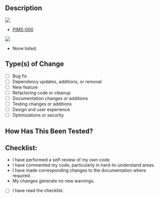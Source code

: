 ## Description
<!-- Please include a summary of the changes. -->


<!-- JIRA TICKETS -->
[![](https://img.shields.io/badge/tickets_and_issues_this_solves-blue?style=for-the-badge)](https://hamzamohdzubair.github.io/redant/)
<!-- Please include a list of Jira tickets and or Issues this PR resolves. -->

- [PIMS-000](https://apps.itsm.gov.bc.ca/jira/browse/PIMS-000)

<!-- KNOWN ISSUES -->
[![](https://img.shields.io/badge/known_issues-blueviolet?style=for-the-badge)](https://hamzamohdzubair.github.io/redant/)
<!-- Please include a list of known issues if there are any. -->

- None listed.

## Type(s) of Change

- [ ] Bug fix
- [ ] Dependency updates, additions, or removal
- [ ] New feature
- [ ] Refactoring code or cleanup
- [ ] Documentation changes or additions
- [ ] Testing changes or additions
- [ ] Design and user experience
- [ ] Optimizations or security

## How Has This Been Tested?
<!-- Please describe the tests that you ran to verify your changes. -->



## Checklist:

- I have performed a self-review of my own code.
- I have commented my code, particularly in hard-to-understand areas.
- I have made corresponding changes to the documentation where required.
- My changes generate no new warnings.

- [ ] I have read the checklist.
